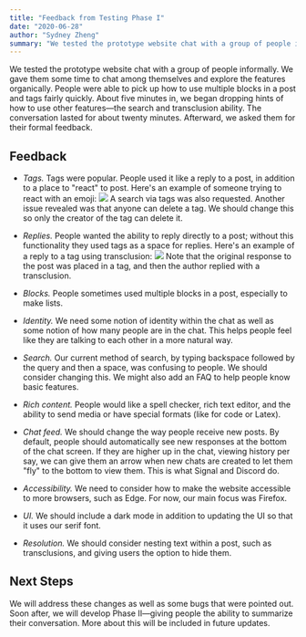 ```yaml
---
title: "Feedback from Testing Phase I"
date: "2020-06-28"
author: "Sydney Zheng"
summary: "We tested the prototype website chat with a group of people informally. We gave them some time to chat among themselves and explore the features organically. People were able to pick up how to use multiple blocks in a post and tags fairly quickly."
---
```


We tested the prototype website chat with a group of people informally. We gave them some time to chat among themselves and explore the features organically. People were able to pick up how to use multiple blocks in a post and tags fairly quickly. About five minutes in, we began dropping hints of how to use other features—the search and transclusion ability. The conversation lasted for about twenty minutes. Afterward, we asked them for their formal feedback.

## Feedback

-   _Tags._ Tags were popular. People used it like a reply to a post, in addition to a place to "react" to post. Here's an example of someone trying to react with an emoji: ![](/images/emojis.png) A search via tags was also requested. Another issue revealed was that anyone can delete a tag. We should change this so only the creator of the tag can delete it.

-   _Replies._ People wanted the ability to reply directly to a post; without this functionality they used tags as a space for replies. Here's an example of a reply to a tag using transclusion: ![](/images/reply.png) Note that the original response to the post was placed in a tag, and then the author replied with a transclusion.

-   _Blocks._ People sometimes used multiple blocks in a post, especially to make lists.

-   _Identity._ We need some notion of identity within the chat as well as some notion of how many people are in the chat. This helps people feel like they are talking to each other in a more natural way.

-   _Search._ Our current method of search, by typing backspace followed by the query and then a space, was confusing to people. We should consider changing this. We might also add an FAQ to help people know basic features.

-   _Rich content._ People would like a spell checker, rich text editor, and the ability to send media or have special formats (like for code or Latex).

-   _Chat feed._ We should change the way people receive new posts. By default, people should automatically see new responses at the bottom of the chat screen. If they are higher up in the chat, viewing history per say, we can give them an arrow when new chats are created to let them "fly" to the bottom to view them. This is what Signal and Discord do.

-   _Accessibility._ We need to consider how to make the website accessible to more browsers, such as Edge. For now, our main focus was Firefox.

-   _UI._ We should include a dark mode in addition to updating the UI so that it uses our serif font.

-   _Resolution._ We should consider nesting text within a post, such as transclusions, and giving users the option to hide them.

## Next Steps

We will address these changes as well as some bugs that were pointed out. Soon after, we will develop Phase II—giving people the ability to summarize their conversation. More about this will be included in future updates.

